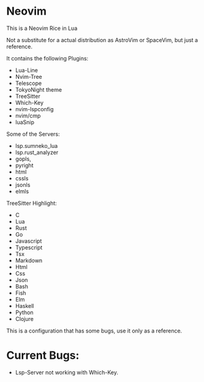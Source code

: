 # Neovim
This is a Neovim Rice in Lua

Not a substitute for a actual distribution as AstroVim or SpaceVim, but just a reference.

It contains the following Plugins:
  * Lua-Line
  * Nvim-Tree
  * Telescope
  * TokyoNight theme
  * TreeSitter
  * Which-Key
  * nvim-lspconfig
  * nvim/cmp
  * luaSnip

Some of the Servers:
  * lsp.sumneko_lua
  * lsp.rust_analyzer
  * gopls,
  * pyright
  * html
  * cssls
  * jsonls
  * elmls
  
TreeSitter Highlight:
  * C
  * Lua
  * Rust
  * Go
  * Javascript
  * Typescript
  * Tsx
  * Markdown
  * Html
  * Css
  * Json
  * Bash
  * Fish
  * Elm
  * Haskell
  * Python
  * Clojure

  
This is a configuration that has some bugs, use it only as a reference.

# Current Bugs:
  * Lsp-Server not working with Which-Key.
